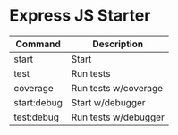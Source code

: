 Express JS Starter
==================

| Command       | Description          |
| ------------- | -------------------- |
| start         | Start                |
| test          | Run tests            |
| coverage      | Run tests w/coverage |
| start:debug   | Start w/debugger     |
| test:debug    | Run tests w/debugger |

